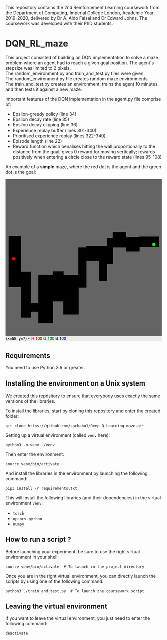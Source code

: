 This repository contains the 2nd Reinforcement Learning coursework from the Department of Computing, Imperial College London, Academic Year 2019-2020, delivered by Dr A. Aldo Faisal and Dr Edward Johns. The coursework was developed with their PhD students. <br>

# DQN_RL_maze

This project consisted of building an DQN implementation to solve a maze problem where an agent had to reach a given goal position. The agent's stepsize was limited to 2 pixels. <br>
The random_environment.py and train_and_test.py files were given. <br>
The random_environment.py file creates random maze environments. <br>
The train_and_test.py creates an environment, trains the agent 10 minutes, and then tests it against a new maze.

Important features of the DQN implementation in the agent.py file comprise of: <br>
- Epsilon-greedy policy (line 34)
- Epsilon decay rate (line 35)
- Epsilon decay clipping (line 36)
- Experience replay buffer (lines 301-340)
- Prioritised experience replay (lines 322-340)
- Episode length (line 22)
- Reward function which penalises hitting the wall proportionally to the distance from the goal; gives 0 reward for moving vertically; rewards positively when entering a circle close to the reward state (lines 95-108)


An example of a **simple** maze, where the red dot is the agent and the green dot is the goal:

<img src="images/maze_simple_example.png" width=500>





## Requirements

You need to use Python 3.6 or greater.

## Installing the environment on a Unix system 

We created this repository to ensure that everybody uses exactly the same versions of the libraries.

To install the libraries, start by cloning this repository and enter the created folder:

```shell script
git clone https://github.com/sachahu1/Deep-Q-Learning_maze.git
```

Setting up a virtual environment (called ```venv``` here):

```shell script
python3 -m venv ./venv 
```

Then enter the environment:
```shell script
source venv/bin/activate
```

And install the libraries in the environment by launching the following command:
```shell script
pip3 install -r requirements.txt
```

This will install the following libraries (and their dependencies) in the virtual environment ```venv```:

- ```torch``` 
- ```opencv-python```
- ```numpy```

## How to run a script ?

Before launching your experiment, be sure to use the right virtual environment in your shell:
```shell script
source venv/bin/activate  # To launch in the project directory
```

Once you are in the right virtual environment, you can directly launch the scripts 
by using one of the following command:
```shell script
python3 ./train_and_test.py  # To launch the coursework script
```

## Leaving the virtual environment

If you want to leave the virtual environment, you just need to enter the following command:
```shell script
deactivate
```
